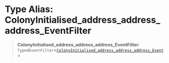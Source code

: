 # Type Alias: ColonyInitialised\_address\_address\_address\_EventFilter

> **ColonyInitialised\_address\_address\_address\_EventFilter**: `TypedEventFilter`\<[`ColonyInitialised_address_address_address_Event`](ColonyInitialised_address_address_address_Event.md)\>
